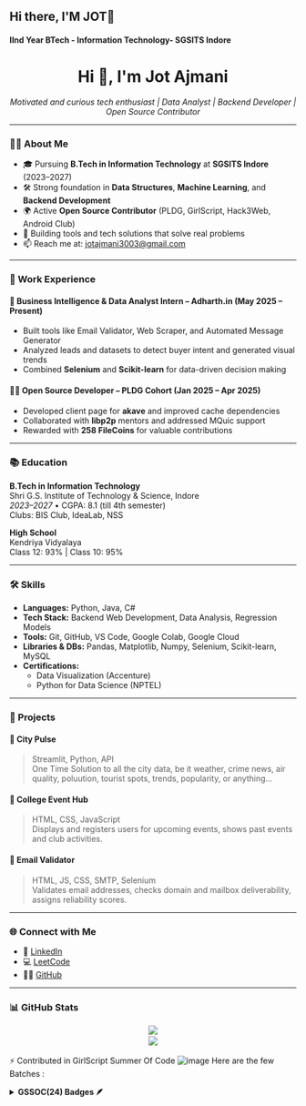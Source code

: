## Hi there, I'M JOT👋
#### IInd Year BTech - Information Technology- SGSITS Indore

<h1 align="center">Hi 👋, I'm Jot Ajmani</h1>
<p align="center">
  <em>Motivated and curious tech enthusiast | Data Analyst | Backend Developer | Open Source Contributor</em>
</p>

---

### 🧑‍💻 About Me
- 🎓 Pursuing **B.Tech in Information Technology** at **SGSITS Indore** (2023–2027)
- 🛠️ Strong foundation in **Data Structures**, **Machine Learning**, and **Backend Development**
- 🌍 Active **Open Source Contributor** (PLDG, GirlScript, Hack3Web, Android Club)
- 🤖 Building tools and tech solutions that solve real problems
- 📫 Reach me at: jotajmani3003@gmail.com

---

### 💼 Work Experience

#### 🧠 **Business Intelligence & Data Analyst Intern – Adharth.in** (May 2025 – Present)
- Built tools like Email Validator, Web Scraper, and Automated Message Generator
- Analyzed leads and datasets to detect buyer intent and generated visual trends
- Combined **Selenium** and **Scikit-learn** for data-driven decision making

#### 👨‍💻 **Open Source Developer – PLDG Cohort** (Jan 2025 – Apr 2025)
- Developed client page for **akave** and improved cache dependencies
- Collaborated with **libp2p** mentors and addressed MQuic support
- Rewarded with **258 FileCoins** for valuable contributions

---

### 📚 Education

**B.Tech in Information Technology**  
Shri G.S. Institute of Technology & Science, Indore  
_2023–2027_ • CGPA: 8.1 (till 4th semester)  
Clubs: BIS Club, IdeaLab, NSS  

**High School**  
Kendriya Vidyalaya  
Class 12: 93% | Class 10: 95%  

---

### 🛠️ Skills

- **Languages:** Python, Java, C#
- **Tech Stack:** Backend Web Development, Data Analysis, Regression Models
- **Tools:** Git, GitHub, VS Code, Google Colab, Google Cloud
- **Libraries & DBs:** Pandas, Matplotlib, Numpy, Selenium, Scikit-learn, MySQL
- **Certifications:**  
  - Data Visualization (Accenture)  
  - Python for Data Science (NPTEL)

---

### 🚀 Projects

#### 📌 City Pulse
> Streamlit, Python, API   
One Time Solution to all the city data, be it weather, crime news, air quality, poluution, tourist spots, trends, popularity, or anything...
> 
#### 📌 College Event Hub
> HTML, CSS, JavaScript  
Displays and registers users for upcoming events, shows past events and club activities.

#### 📌 Email Validator
> HTML, JS, CSS, SMTP, Selenium  
Validates email addresses, checks domain and mailbox deliverability, assigns reliability scores.

---

### 🌐 Connect with Me

- 💼 [LinkedIn](https://www.linkedin.com/in/jot-ajmani-b9154b217)  
- 💻 [LeetCode](https://leetcode.com/u/Jotajmani/)  
- 🧑‍💻 [GitHub](https://github.com/jotthecode)

---

### 📊 GitHub Stats

<p align="center">
  <img src="https://github-readme-stats.vercel.app/api?username=jotthecode&show_icons=true&theme=radical" />
  <br />
  <img src="https://github-readme-streak-stats.herokuapp.com?user=jotthecode&theme=radical&hide_border=true" />
</p>

 
⚡ Contributed in GirlScript Summer Of Code
![image](https://github.com/user-attachments/assets/b9604832-3e7e-47e6-b34b-f7d5234dff14)
Here are the few Batches :
<details>	
 <summary><b>GSSOC(24) Badges 🪶</b></summary><br>

<div style='display:flex; align-items:center; gap: 10px;' align='center'><a href="https://gssoc.girlscript.tech/leaderboard">
<img src="https://raw.githubusercontent.com/GSSoC24/Postman-Challenge/main/docs/assets/Postman%20White.png" width="100px" height="100px" />
  <img src="https://raw.githubusercontent.com/GSSoC24/Postman-Challenge/main/docs/assets/1.png" width="100px" height="100px" />
  <img src="https://raw.githubusercontent.com/GSSoC24/Postman-Challenge/main/docs/assets/2.png" width="100px" height="100px" />
  <img src="https://raw.githubusercontent.com/GSSoC24/Postman-Challenge/main/docs/assets/3.png" width="100px" height="100px" />
  <img src="https://raw.githubusercontent.com/GSSoC24/Postman-Challenge/main/docs/assets/4.png" width="100px" height="100px" />
  <img src="https://raw.githubusercontent.com/GSSoC24/Postman-Challenge/main/docs/assets/5.png" width="100px" height="100px" />
  <img src="https://raw.githubusercontent.com/GSSoC24/Contributor/refs/heads/main/assets/Pull%20Expert.png" width="100px" height="100px" /></a>
</div>
</details>


